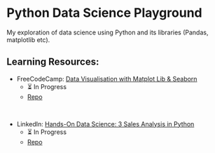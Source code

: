 # Python Data Science Playground

My exploration of data science using Python and its libraries (Pandas, matplotlib etc).

## Learning Resources:

- FreeCodeCamp: [Data Visualisation with Matplot Lib & Seaborn](https://www.freecodecamp.org/news/exploratory-data-analysis-with-numpy-pandas-matplotlib-seaborn/#data-visualization-using-python-matplotlib-and-seaborn)
  - ⏳ In Progress
  - [Repo](data-visualisation/data_visualisation.ipynb)

<br>

- LinkedIn: [Hands-On Data Science: 3 Sales Analysis in Python](https://www.linkedin.com/learning/hands-on-data-science-3-sales-analysis-in-python)
  - ⏳ In Progress
  - [Repo](/sales-analysis-in-python/)
